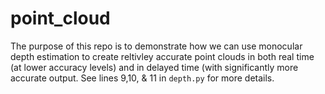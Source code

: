 # point_cloud

The purpose of this repo is to demonstrate how we can use monocular depth estimation to create reltivley accurate point clouds in both real time (at lower accuracy levels) and in delayed time (with significantly more accurate output. See lines 9,10, & 11 in `depth.py` for more details. 
